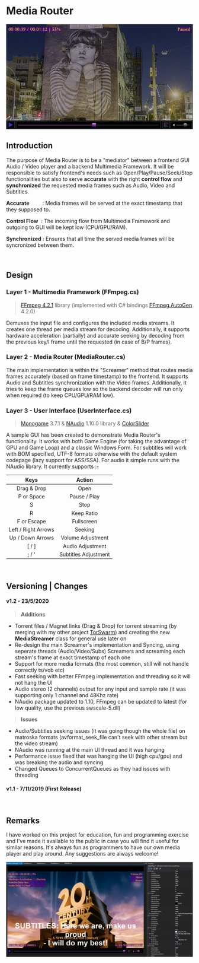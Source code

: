 # Media Router

<p align="center"><img src="readme1.png" /></p>


## Introduction
The purpose of Media Router is to be a "mediator" between a frontend GUI Audio / Video player and a backend Multimedia Framework. It will be responsible to satisfy frontend's needs such as Open/Play/Pause/Seek/Stop functionalities but also to serve __accurate__ with the right __control flow__ and __synchronized__ the requested media frames such as Audio, Video and Subtitles.

__Accurate__ &nbsp;&nbsp;&nbsp;&nbsp;&nbsp;&nbsp;&nbsp;&nbsp;: Media frames will be served at the exact timestamp that they supposed to.

__Control Flow__ &nbsp;: The incoming flow from Multimedia Framework and outgoing to GUI will be kept low (CPU/GPU/RAM).

__Synchronized__ : Ensures that all time the served media frames will be syncronized between them.

<br/>

## Design

### Layer 1 - Multimedia Framework (FFmpeg.cs)

> <a href="https://www.ffmpeg.org/">FFmpeg 4.2.1</a> library (implemented with C# bindings <a href="https://github.com/Ruslan-B/FFmpeg.AutoGen">FFmpeg.AutoGen</a> 4.2.0)

Demuxes the input file and configures the included media streams. It creates one thread per media stream for decoding. Additionally, it supports hardware acceleration (partially) and accurate seeking by decoding from the previous key/I frame until the requested (in case of B/P frames).

### Layer 2 - Media Router (MediaRouter.cs)

The main implementation is within the "Screamer" method that routes media frames accurately (based on frame timestamp) to the frontend. It supports Audio and Subtitles synchronization with the Video frames. Additionally, it tries to keep the frame queues low so the backend decoder will run only when required (to keep CPU/GPU/RAM low).

### Layer 3 - User Interface (UserInterface.cs)

> <a href="http://www.monogame.net/">Monogame</a> 3.7.1 & <a href="https://github.com/naudio/NAudio">NAudio</a> 1.10.0 library & <a href="https://www.codeproject.com/Tips/1193311/Csharp-Slider-Trackbar-Control-using-Windows-Forms">ColorSlider</a>

A sample GUI has been created to demonstrate Media Router's functionality. It works with both Game Engine (for taking the advantage of GPU and Game Loop) and a classic Windows Form. For subtitles will work with BOM specified, UTF-8 formats otherwise with the default system codepage (lazy support for ASS/SSA). For audio it simple runs with the NAudio library. It currently supports :- 


| Keys                  | Action                    |
| :-------------:       |:-------------:            |
| Drag & Drop           | Open                      |
| P or Space            | Pause / Play              |
| S                     | Stop                      |
| R                     | Keep Ratio                |
| F or Escape           | Fullscreen                |
| Left / Right Arrows   | Seeking                   |
| Up / Down Arrows      | Volume Adjustment         |
| [ / ]                 | Audio Adjustment          |
| ; / '                 | Subtitles Adjustment      |

<br/>

## Versioning | Changes
#### v1.2 - 23/5/2020
>__Additions__

* Torrent files / Magnet links (Drag & Drop) for torrent streaming (by merging with my other project  <a href="https://github.com/SuRGeoNix/TorSwarm">TorSwarm</a>) and creating the new __MediaStreamer__ class for general use later on
* Re-design the main Screamer's implementation and Syncing, using seperate threads (Audio/Video/Subs) Screamers and screaming each stream's frame at exact timestamp of each one
* Support for more media formats (the most common, still will not handle correctly ts/vob etc)
* Fast seeking with better FFmpeg implementation and threading so it will not hang the UI
* Audio stereo (2 channels) output for any input and sample rate (it was supporting only 1 channel and 48Khz rate)
* NAudio package updated to 1.10, FFmpeg can be updated to latest (for low quality, use the previous swscale-5.dll)

>__Issues__
* Audio/Subtitles seeking issues (it was going though the whole file) on matroska formats (avformat_seek_file can't seek with other stream but the video stream)
* NAudio was running at the main UI thread and it was hanging
* Performance issue fixed that was hanging the UI (high cpu/gpu) and was breaking the audio and syncing
* Changed Queues to ConcurrentQueues as they had issues with threading 

#### v1.1 - 7/11/2019 (First Release)
<br/>

## Remarks
I have worked on this project for education, fun and programming exercise and I've made it available to the public in case you will find it useful for similar reasons. It's always fun as programmers to have our own media player and play around. Any suggestions are always welcome!

<p align="center"><img src="readme2.png" /></p>